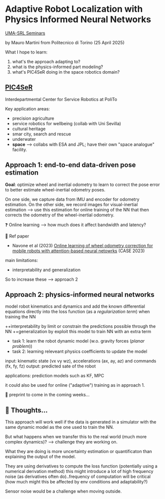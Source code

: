 # Adaptive Robot Localization with Physics Informed Neural Networks
[UMA-SRL Seminars](#)

by Mauro Martini from Politecnico di Torino (25 April 2025)

What I hope to learn:
1. what's the approach adapting to?
2. what is the physics-informed part modeling?
3. what's PIC4SeR doing in the space robotics domain?

## [PIC4SeR](https://pic4ser.polito.it/) 

Interdepartmental Center for Service Robotics at PoliTo

Key application areas:
- precision agriculture
- service robotics for wellbeing (collab with Uni Sevilla)
- cultural heritage
- smar city, search and rescue
- underwater
- **space** --> collabs with ESA and JPL; have their own "space analogue" facility.

## Approach 1: end-to-end data-driven pose estimation

**Goal**: optimize wheel and inertial odometry to learn to correct the pose error to better estimate wheel-inertial odometry poses. 

On one side, we capture data from IMU and encoder for odometry estimation. 
On the other side, we record images for visual-inertial estimation --> use this estimation for online training of the NN that then corrects the odometry of the wheel-inertial odometry.

❓ Online learning --> how much does it affect bandwidth and latency?

📑 Ref paper
- Navone et al (2023) [Online learning of wheel odometry correction for mobile robots with attention-based neural netowrks](https://ieeexplore.ieee.org/document/10260407) (CASE 2023)

main limitations:
- interpretability and generalization

So to increase these --> approach 2

## Approach 2: physics-informed neural networks

model robot kinematics and dynamics and add the known differential equations directly into the loss function (as a *regularization term*) when training the NN

++interpretability by limit or constrain the predictions possible through the NN
++generalization by exploit this model to train NN with an extra term

- task 1: learn the robot dynamic model (w.o. gravity forces (_planar problem_))
- task 2: learning releveant physics coefficients to update the model

input: kinematic state (vx vy wz), accelerations (ax, ay, az) and commands (fx, fy, fz)
output: predicted sate of the robot 

applications: prediction models such as KF, MPC 

it could also be used for online ("adaptive") training as in approach 1.

📑 preprint to come in the coming weeks...

## 🧠 Thoughts...

This approach will work well if the data is generated in a simulator with the same dynamic model as the one used to train the NN.

But what happens when we transfer this to the real world (much more complex dynamics)? --> challenge they are working on.

What they are doing is more uncertainty estimation or quantificaton than explaining the output of the model.

They are using derivatives to compute the loss function (potentially using a numerical derivation method) this might introduce a lot of high frequency noise (as derivatives often do)..frequency of computation will be critical (how much might this be affected by env conditions and adaptability?)

Sensor noise would be a challenge when moving outside. 







 

